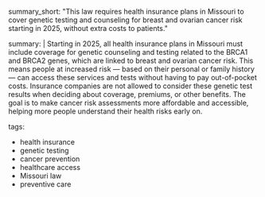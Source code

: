 summary_short: "This law requires health insurance plans in Missouri to cover genetic testing and counseling for breast and ovarian cancer risk starting in 2025, without extra costs to patients."

summary: |
  Starting in 2025, all health insurance plans in Missouri must include coverage for genetic counseling and testing related to the BRCA1 and BRCA2 genes, which are linked to breast and ovarian cancer risk. This means people at increased risk — based on their personal or family history — can access these services and tests without having to pay out-of-pocket costs. Insurance companies are not allowed to consider these genetic test results when deciding about coverage, premiums, or other benefits. The goal is to make cancer risk assessments more affordable and accessible, helping more people understand their health risks early on.

tags:
  - health insurance
  - genetic testing
  - cancer prevention
  - healthcare access
  - Missouri law
  - preventive care
